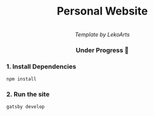<div align="center">
  <h1>Personal Website</h1><br>
  <i>Template by LekoArts</i>
  <h3>Under Progress 🚧</h3>
</div>

### 1. Install Dependencies
```shell
npm install
```

### 2. Run the site
```shell
gatsby develop
```
